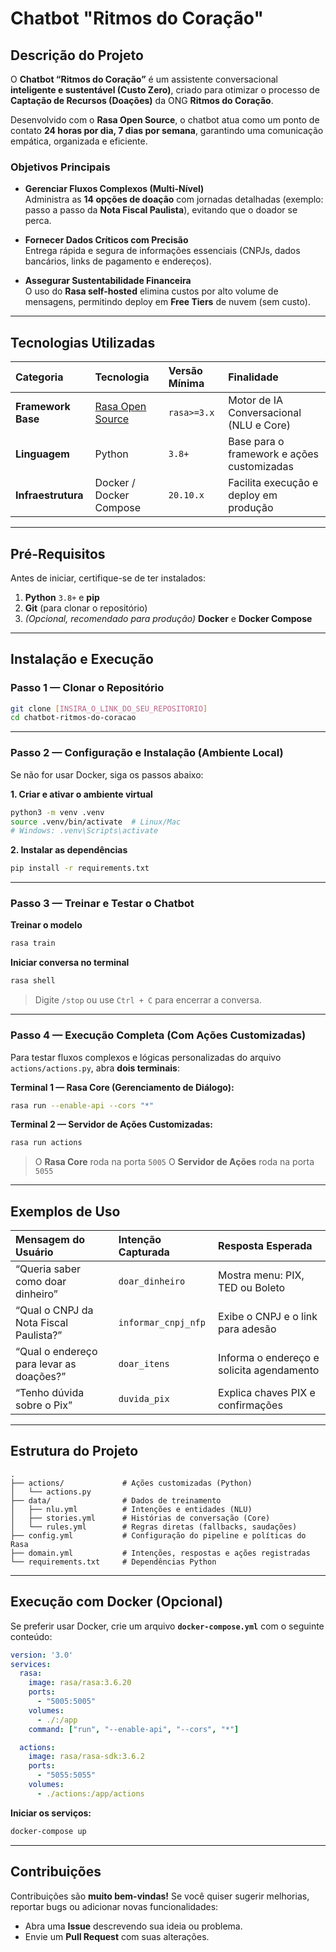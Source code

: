 # Chatbot "Ritmos do Coração"

## Descrição do Projeto

O **Chatbot “Ritmos do Coração”** é um assistente conversacional **inteligente e sustentável (Custo Zero)**, criado para otimizar o processo de **Captação de Recursos (Doações)** da ONG **Ritmos do Coração**.

Desenvolvido com o **Rasa Open Source**, o chatbot atua como um ponto de contato **24 horas por dia, 7 dias por semana**, garantindo uma comunicação empática, organizada e eficiente.

### Objetivos Principais

- **Gerenciar Fluxos Complexos (Multi-Nível)**  
  Administra as **14 opções de doação** com jornadas detalhadas (exemplo: passo a passo da **Nota Fiscal Paulista**), evitando que o doador se perca.

- **Fornecer Dados Críticos com Precisão**  
  Entrega rápida e segura de informações essenciais (CNPJs, dados bancários, links de pagamento e endereços).

- **Assegurar Sustentabilidade Financeira**  
  O uso do **Rasa self-hosted** elimina custos por alto volume de mensagens, permitindo deploy em **Free Tiers** de nuvem (sem custo).

---

## Tecnologias Utilizadas

| Categoria | Tecnologia | Versão Mínima | Finalidade |
|:--|:--|:--|:--|
| **Framework Base** | [Rasa Open Source](https://rasa.com/open-source/) | `rasa>=3.x` | Motor de IA Conversacional (NLU e Core) |
| **Linguagem** | Python | `3.8+` | Base para o framework e ações customizadas |
| **Infraestrutura** | Docker / Docker Compose | `20.10.x` | Facilita execução e deploy em produção |

---

## Pré-Requisitos

Antes de iniciar, certifique-se de ter instalados:

1. **Python** `3.8+` e **pip**  
2. **Git** (para clonar o repositório)  
3. *(Opcional, recomendado para produção)* **Docker** e **Docker Compose**

---

## Instalação e Execução

### Passo 1 — Clonar o Repositório

```bash
git clone [INSIRA_O_LINK_DO_SEU_REPOSITORIO]
cd chatbot-ritmos-do-coracao
````

---

### Passo 2 — Configuração e Instalação (Ambiente Local)

Se não for usar Docker, siga os passos abaixo:

**1. Criar e ativar o ambiente virtual**

```bash
python3 -m venv .venv
source .venv/bin/activate  # Linux/Mac
# Windows: .venv\Scripts\activate
```

**2. Instalar as dependências**

```bash
pip install -r requirements.txt
```

---

### Passo 3 — Treinar e Testar o Chatbot

**Treinar o modelo**

```bash
rasa train
```

**Iniciar conversa no terminal**

```bash
rasa shell
```

> Digite `/stop` ou use `Ctrl + C` para encerrar a conversa.

---

### Passo 4 — Execução Completa (Com Ações Customizadas)

Para testar fluxos complexos e lógicas personalizadas do arquivo `actions/actions.py`, abra **dois terminais**:

**Terminal 1 — Rasa Core (Gerenciamento de Diálogo):**

```bash
rasa run --enable-api --cors "*"
```

**Terminal 2 — Servidor de Ações Customizadas:**

```bash
rasa run actions
```

> O **Rasa Core** roda na porta `5005`
> O **Servidor de Ações** roda na porta `5055`

---

## Exemplos de Uso

| Mensagem do Usuário                      | Intenção Capturada  | Resposta Esperada                         |
| :--------------------------------------- | :------------------ | :---------------------------------------- |
| “Queria saber como doar dinheiro”        | `doar_dinheiro`     | Mostra menu: PIX, TED ou Boleto           |
| “Qual o CNPJ da Nota Fiscal Paulista?”   | `informar_cnpj_nfp` | Exibe o CNPJ e o link para adesão         |
| “Qual o endereço para levar as doações?” | `doar_itens`        | Informa o endereço e solicita agendamento |
| “Tenho dúvida sobre o Pix”               | `duvida_pix`        | Explica chaves PIX e confirmações         |

---

## Estrutura do Projeto

```
.
├── actions/             # Ações customizadas (Python)
│   └── actions.py
├── data/                # Dados de treinamento
│   ├── nlu.yml          # Intenções e entidades (NLU)
│   ├── stories.yml      # Histórias de conversação (Core)
│   └── rules.yml        # Regras diretas (fallbacks, saudações)
├── config.yml           # Configuração do pipeline e políticas do Rasa
├── domain.yml           # Intenções, respostas e ações registradas
└── requirements.txt     # Dependências Python
```

---

## Execução com Docker (Opcional)

Se preferir usar Docker, crie um arquivo **`docker-compose.yml`** com o seguinte conteúdo:

```yaml
version: '3.0'
services:
  rasa:
    image: rasa/rasa:3.6.20
    ports:
      - "5005:5005"
    volumes:
      - ./:/app
    command: ["run", "--enable-api", "--cors", "*"]

  actions:
    image: rasa/rasa-sdk:3.6.2
    ports:
      - "5055:5055"
    volumes:
      - ./actions:/app/actions
```

**Iniciar os serviços:**

```bash
docker-compose up
```

---

## Contribuições

Contribuições são **muito bem-vindas!** 
Se você quiser sugerir melhorias, reportar bugs ou adicionar novas funcionalidades:

* Abra uma **Issue** descrevendo sua ideia ou problema.
* Envie um **Pull Request** com suas alterações.

